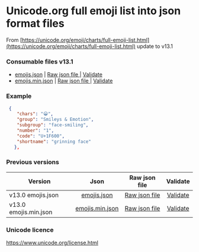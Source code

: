 # Unicode.org full emoji list into json format files
From [https://unicode.org/emoji/charts/full-emoji-list.html](https://unicode.org/emoji/charts/full-emoji-list.html) update to v13.1


### Consumable files v13.1
 - [emojis.json](https://raw.githubusercontent.com/fernandezja/full-emoji-unicode-json/master/emojis.json) | [Raw json file ](https://raw.githubusercontent.com/fernandezja/full-emoji-unicode-json/master/emojis.json) | [Validate](https://jsonformatter.org/?url=https://raw.githubusercontent.com/fernandezja/full-emoji-unicode-json/master/emojis.json)
 - [emojis.min.json](https://raw.githubusercontent.com/fernandezja/full-emoji-unicode-json/master/emojis.min.json) | [Raw json file ](https://raw.githubusercontent.com/fernandezja/full-emoji-unicode-json/master/emojis.min.json) | [Validate](https://jsonformatter.org/?url=https://raw.githubusercontent.com/fernandezja/full-emoji-unicode-json/master/emojis.min.json)


### Example
```json
 {
    "chars": "😀",
    "group": "Smileys & Emotion",
    "subgroup": "face-smiling",
    "number": "1",
    "code": "U+1F600",
    "shortname": "grinning face"
   },
```


### Previous versions

| Version   |      Json      |      Raw json file      |      Validate      |
|----------|:-------------:|:-------------:|:-------------:|
| v13.0 emojis.json |  [emojis.json](https://raw.githubusercontent.com/fernandezja/full-emoji-unicode-json/master/v13.0/emojis.json) | [Raw json file ](https://raw.githubusercontent.com/fernandezja/full-emoji-unicode-json/master/v13.0/emojis.json) | [Validate](https://jsonformatter.org/?url=https://raw.githubusercontent.com/fernandezja/full-emoji-unicode-json/master/v13.0/emojis.json) | 
| v13.0 emojis.min.json |  [emojis.min.json](https://raw.githubusercontent.com/fernandezja/full-emoji-unicode-json/master/v13.0/emojis.min.json) | [Raw json file ](https://raw.githubusercontent.com/fernandezja/full-emoji-unicode-json/master/v13.0/emojis.min.json) | [Validate](https://jsonformatter.org/?url=https://raw.githubusercontent.com/fernandezja/full-emoji-unicode-json/master/v13.0/emojis.min.json) | 


### Unicode licence
https://www.unicode.org/license.html